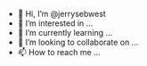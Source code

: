- 👋 Hi, I’m @jerrysebwest
- 👀 I’m interested in ...
- 🌱 I’m currently learning ...
- 💞️ I’m looking to collaborate on ...
- 📫 How to reach me ...

<!---
jerrysebwest/jerrysebwest is a ✨ special ✨ repository because its `README.md` (this file) appears on your GitHub profile.
You can click the Preview link to take a look at your changes.
--->
